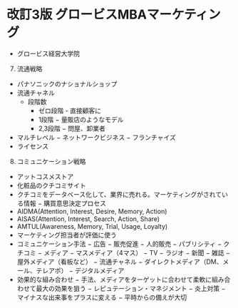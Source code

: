 # 改訂3版 グロービスMBAマーケティング
- グロービス経営大学院

7. 流通戦略
- パナソニックのナショナルショップ
- 流通チャネル
	- 段階数
		- ゼロ段階 - 直接顧客に
		- 1段階 − 量販店のようなモデル
		-  2,3段階 − 問屋、卸業者
 - マルチレベル − ネットワークビジネス
 − フランチャイズ
 - ライセンス

8. コミュニケーション戦略
- アットコスメストア
 - 化粧品のクチコミサイト
 - クチコミをデータベース化して、業界に売れる。マーケティングがされている情報
− 購買意思決定プロセス
 - AIDMA(Attention, Interest, Desire, Memory, Action)
 - AISAS(Attention, Interest, Search, Action, Share)
 - AMTUL(Awareness, Memory, Trial, Usage, Loyalty)
  - マーケティング担当者が評価に使う
- コミュニケーション手法
 − 広告
 − 販売促進
 − 人的販売
 − パブリシティ
 − クチコミ
− メディア
 − マスメディア（4マス）
  − TV
  − ラジオ
  − 新聞
  − 雑誌
 − 屋外メディア（看板など）
 − 流通チャネル
 − ダイレクトメディア（DM、メール、テレアポ）
 − デジタルメディア
 - 効果的な組み合わせ
 − 手法、メディアをターゲットに合わせて柔軟に組み合わせて最大の効果を狙う
− レピュテーション・マネジメント
 − 炎上対策
 − マイナスな出来事をプラスに変える
 − 平時からの備えが大切
